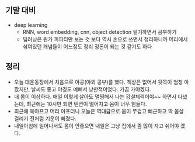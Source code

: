 ## 기말 대비
- deep learning
  - RNN, word embedding, cnn, object detection 필기하면서 공부하기
  - 딥러닝은 뭔가 피피티만 보는 것 보다 역시 손으로 쓰면서 정리하니까 머리에서 섞여있던 개념들이 어느정도 정리 정돈이 되는 것 같기도 하다

## 정리
- 오늘 대운동장에서 처음으로 야공(야외 공부)를 했다. 책상은 없어서 뒷목이 엄청 아팠지만, 날씨도 좋고 야경도 예뻐서 낭만적이었다. 가끔 가야겠다. 
- 내 몸이 이상하다. 매일 이렇게 살아도 멀쩡해서 나는 강철체력이야~~ 하면서 다녔는데, 최근에는 10시만 되면 텐션이 떨어지고 몸이 너무 힘들다.
- 최근에 목아프고 머리 아프더니 오늘은 역대급으로 몸이 무겁고 뻐근하고 딱 몸살 걸리기 전처럼 기운이 빠졌다.
- 내일아침에 일어나서도 몸이 안좋으면 내일은 그냥 집에서 좀 많이 자고 쉬어야 겠다.
